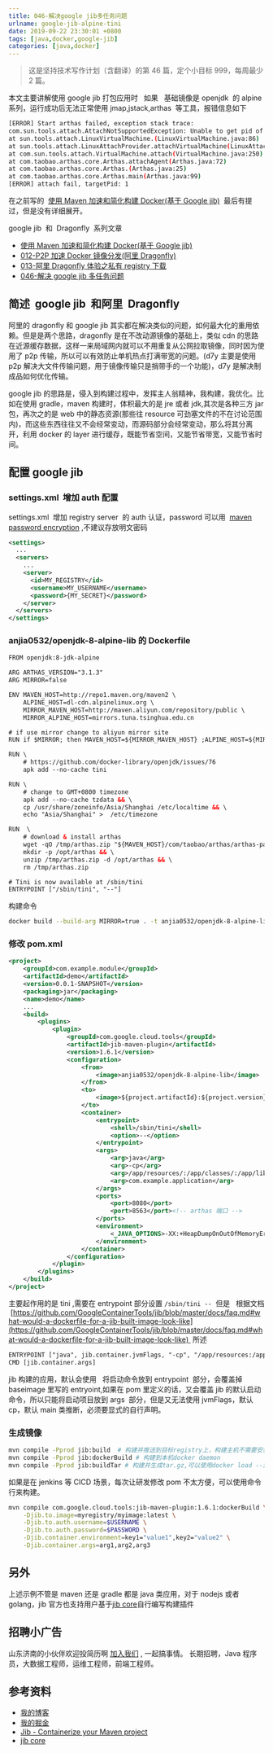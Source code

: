 ```yaml
---
title: 046-解决google jib多任务问题
urlname: google-jib-alpine-tini
date: 2019-09-22 23:30:01 +0800
tags: [java,docker,google-jib]
categories: [java,docker]
---
```


> 这是坚持技术写作计划（含翻译）的第 46 篇，定个小目标 999，每周最少 2 篇。

本文主要讲解使用 google jib 打包应用时   如果   基础镜像是 openjdk  的 alpine 系列，运行成功后无法正常使用 jmap,jstack,arthas  等工具，报错信息如下

```bash
[ERROR] Start arthas failed, exception stack trace:
com.sun.tools.attach.AttachNotSupportedException: Unable to get pid of LinuxThreads manager thread
at sun.tools.attach.LinuxVirtualMachine.(LinuxVirtualMachine.java:86)
at sun.tools.attach.LinuxAttachProvider.attachVirtualMachine(LinuxAttachProvider.java:78)
at com.sun.tools.attach.VirtualMachine.attach(VirtualMachine.java:250)
at com.taobao.arthas.core.Arthas.attachAgent(Arthas.java:72)
at com.taobao.arthas.core.Arthas.(Arthas.java:25)
at com.taobao.arthas.core.Arthas.main(Arthas.java:99)
[ERROR] attach fail, targetPid: 1
```

在之前写的  [使用 Maven 加速和简化构建 Docker(基于 Google jib)](https://juejin.im/post/5c60c021f265da2dd37bf85b)  最后有提过，但是没有详细展开。

google jib  和  Dragonfly  系列文章

- [使用 Maven 加速和简化构建 Docker(基于 Google jib)](https://juejin.im/post/5c60c021f265da2dd37bf85b)
- [012-P2P 加速 Docker 镜像分发(阿里 Dragonfly)](https://juejin.im/post/5c98a8e9f265da60e346fe04)
- [013-阿里 Dragonfly 体验之私有 registry 下载](https://juejin.im/post/5c9edf58f265da3094115623)
- [046-解决 google jib 多任务问题](http://juejin.im/post/5d889a2bf265da03c9273875)

<!-- more -->

## 简述  google jib  和阿里  Dragonfly

阿里的 dragonfly 和 google jib 其实都在解决类似的问题，如何最大化的重用依赖。但是是两个思路，dragonfly 是在不改动源镜像的基础上，类似 cdn 的思路在近源缓存数据，这样一来局域网内就可以不用重复从公网拉取镜像，同时因为使用了 p2p 传输，所以可以有效防止单机热点打满带宽的问题。(d7y 主要是使用 p2p 解决大文件传输问题，用于镜像传输只是捎带手的一个功能)，d7y 是解决制成品如何优化传输。

google jib 的思路是，侵入到构建过程中，发挥主人翁精神，我构建，我优化。比如在使用 gradle，maven 构建时，体积最大的是 jre 或者 jdk,其次是各种三方 jar 包，再次之的是 web 中的静态资源(那些往 resource 可劲塞文件的不在讨论范围内)，而这些东西往往又不会经常变动，而源码部分会经常变动，那么将其分离开，利用 docker 的 layer 进行缓存，既能节省空间，又能节省带宽，又能节省时间。

## 配置 google jib

### settings.xml  增加 auth 配置

settings.xml  增加 registry server  的 auth 认证，password 可以用  [maven password encryption](https://maven.apache.org/guides/mini/guide-encryption.html) ,不建议存放明文密码

```xml
<settings>
  ...
  <servers>
    ...
    <server>
      <id>MY_REGISTRY</id>
      <username>MY_USERNAME</username>
      <password>{MY_SECRET}</password>
    </server>
  </servers>
</settings>
```

### anjia0532/openjdk-8-alpine-lib 的 Dockerfile

```xml
FROM openjdk:8-jdk-alpine

ARG ARTHAS_VERSION="3.1.3"
ARG MIRROR=false

ENV MAVEN_HOST=http://repo1.maven.org/maven2 \
    ALPINE_HOST=dl-cdn.alpinelinux.org \
    MIRROR_MAVEN_HOST=http://maven.aliyun.com/repository/public \
    MIRROR_ALPINE_HOST=mirrors.tuna.tsinghua.edu.cn

# if use mirror change to aliyun mirror site
RUN if $MIRROR; then MAVEN_HOST=${MIRROR_MAVEN_HOST} ;ALPINE_HOST=${MIRROR_ALPINE_HOST} ; sed -i "s/dl-cdn.alpinelinux.org/${ALPINE_HOST}/g" /etc/apk/repositories ; fi

RUN \
    # https://github.com/docker-library/openjdk/issues/76
    apk add --no-cache tini

RUN \
    # change to GMT+0800 timezone
    apk add --no-cache tzdata && \
    cp /usr/share/zoneinfo/Asia/Shanghai /etc/localtime && \
    echo "Asia/Shanghai" >  /etc/timezone

RUN  \
    # download & install arthas
    wget -qO /tmp/arthas.zip "${MAVEN_HOST}/com/taobao/arthas/arthas-packaging/${ARTHAS_VERSION}/arthas-packaging-${ARTHAS_VERSION}-bin.zip" && \
    mkdir -p /opt/arthas && \
    unzip /tmp/arthas.zip -d /opt/arthas && \
    rm /tmp/arthas.zip

# Tini is now available at /sbin/tini
ENTRYPOINT ["/sbin/tini", "--"]
```

构建命令

```bash
docker build --build-arg MIRROR=true . -t anjia0532/openjdk-8-alpine-lib
```

### 修改 pom.xml

```xml
<project>
    <groupId>com.example.module</groupId>
    <artifactId>demo</artifactId>
    <version>0.0.1-SNAPSHOT</version>
    <packaging>jar</packaging>
    <name>demo</name>
    ...
    <build>
        <plugins>
            <plugin>
                <groupId>com.google.cloud.tools</groupId>
                <artifactId>jib-maven-plugin</artifactId>
                <version>1.6.1</version>
                <configuration>
                    <from>
                        <image>anjia0532/openjdk-8-alpine-lib</image>
                    </from>
                    <to>
                        <image>${project.artifactId}:${project.version}</image>
                    </to>
                    <container>
                        <entrypoint>
                            <shell>/sbin/tini</shell>
                            <option>--</option>
                        </entrypoint>
                        <args>
                            <arg>java</arg>
                            <arg>-cp</arg>
                            <arg>/app/resources/:/app/classes/:/app/libs/*</arg>
                            <arg>com.example.application</arg>
                        </args>
                        <ports>
                            <port>8080</port>
                            <port>8563</port><!-- arthas 端口 -->
                        </ports>
                        <environment>
                            <_JAVA_OPTIONS>-XX:+HeapDumpOnOutOfMemoryError -XX:HeapDumpPath=/var/log/</_JAVA_OPTIONS>
                        </environment>
                    </container>
                </configuration>
            </plugin>
        </plugins>
    </build>
</project>
```

主要起作用的是 tini ,需要在 entrypoint 部分设置 `/sbin/tini --`  但是   根据文档  [https://github.com/GoogleContainerTools/jib/blob/master/docs/faq.md#what-would-a-dockerfile-for-a-jib-built-image-look-like](https://github.com/GoogleContainerTools/jib/blob/master/docs/faq.md#what-would-a-dockerfile-for-a-jib-built-image-look-like)  所述

```xml
ENTRYPOINT ["java", jib.container.jvmFlags, "-cp", "/app/resources:/app/classes:/app/libs/*", jib.container.mainClass]
CMD [jib.container.args]
```

jib 构建的应用，默认会使用   将启动命令放到 entrypoint  部分，会覆盖掉 baseimage 里写的 entryoint,如果在 pom 里定义的话，又会覆盖 jib 的默认启动命令，所以只能将启动项目放到 args  部分，但是又无法使用 jvmFlags，默认 cp，默认 main 类推断，必须要显式的自行声明。

### 生成镜像

```bash
mvn compile -Pprod jib:build  # 构建并推送到目标registry上，构建主机不需要安装docker
mvn compile -Pprod jib:dockerBuild # 构建到本机docker daemon
mvn compile -Pprod jib:buildTar # 构建并生成tar.gz,可以使用docker load --input target/jib-image.tar 导入
```

如果是在 jenkins 等 CICD 场景，每次让研发修改 pom 不太方便，可以使用命令行来构建。

```bash
mvn compile com.google.cloud.tools:jib-maven-plugin:1.6.1:dockerBuild \
    -Djib.to.image=myregistry/myimage:latest \
    -Djib.to.auth.username=$USERNAME \
    -Djib.to.auth.password=$PASSWORD \
    -Djib.container.environment=key1="value1",key2="value2" \
    -Djib.container.args=arg1,arg2,arg3
```

## 另外

上述示例不管是 maven 还是 gradle 都是 java 类应用，对于 nodejs 或者 golang，jib 官方也支持用户基于[jib core](https://github.com/GoogleContainerTools/jib/tree/master/jib-core)自行编写构建插件

## 招聘小广告

山东济南的小伙伴欢迎投简历啊 [加入我们](https://www.shunnengnet.com/index.php/Home/Contact/join.html) , 一起搞事情。
长期招聘，Java 程序员，大数据工程师，运维工程师，前端工程师。

## 参考资料

- [我的博客](https://anjia0532.github.io/2019/09/22/google-jib-alpine-tini/)
- [我的掘金](http://juejin.im/post/5d889a2bf265da03c9273875)
- [Jib - Containerize your Maven project](https://github.com/GoogleContainerTools/jib/tree/master/jib-maven-plugin)
- [jib core](https://github.com/GoogleContainerTools/jib/tree/master/jib-core)
